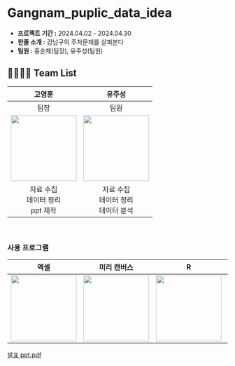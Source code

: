 # Gangnam_puplic_data_idea

- **프로젝트 기간 :** 2024.04.02 - 2024.04.30
- **한줄 소개 :** 강남구의 주차문제를 살펴본다
- **팀원 :** 홍순채(팀장), 유주성(팀원)

## 👨‍👨‍👧‍👧 Team List
|고영훈|유주성|
| :---: | :---: | 
|팀장|팀원|
|<img src=https://github.com/Juseong-Yu/Gangnam_puplic_data_idea/assets/114473861/13f8c107-761c-4efa-bc02-31a52144c9a3 width=150px>|<img src=https://github.com/Juseong-Yu/Solve_Future_Problem_bigdata/assets/114473861/999395aa-fc32-468a-80ee-f3fc0467f6a5 width=150px>|
|자료 수집</br>데이터 정리</br>ppt 제작|자료 수집</br>데이터 정리</br>데이터 분석
<br/>

### 사용 프로그램
|엑셀|미리 캔버스|R|파이썬|
| :---: | :---: | :---: | :---: |
|<img src=https://github.com/Juseong-Yu/Solve_Future_Problem_bigdata/assets/114473861/555a5617-412e-4549-965f-c5559e82c06d width=150px>|<img src=https://github.com/Juseong-Yu/Solve_Future_Problem_bigdata/assets/114473861/43910ff8-c960-4fa8-a577-1d6cde29f96f width=150px>|<img src=https://github.com/Juseong-Yu/Solve_Future_Problem_bigdata/assets/114473861/3d2f0a7a-8698-4662-92e9-8f3b758a0398 width=150px>|<img src=https://github.com/Juseong-Yu/Gangnam_puplic_data_idea/assets/114473861/5d052da9-9066-4c9b-b87d-0fc87c43347c width=150px>|

[발표 ppt.pdf](https://github.com/Juseong-Yu/Gangnam_puplic_data_idea/files/15242559/ppt.pdf)
